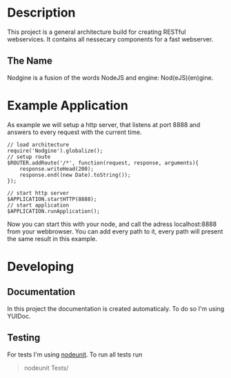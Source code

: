# Description
This project is a general architecture build for creating RESTful webservices. It contains all nessecary components for
a fast webserver.

## The Name
Nodgine is a fusion of the words NodeJS and engine: Nod(eJS)(en)gine.

# Example Application
As example we will setup a http server, that listens at port 8888 and answers to every request with the current time.

	// load architecture
	require('Nodgine').globalize();
	// setup route
	$ROUTER.addRoute('/*', function(request, response, arguments){
		response.writeHead(200);
		response.end((new Date).toString());
	});
	
	// start http server
	$APPLICATION.startHTTP(8888);
	// start application
	$APPLICATION.runApplication();

Now you can start this with your node, and call the adress localhost:8888 from your webbrowser. You can add every path
to it, every path will present the same result in this example.

# Developing

## Documentation
In this project the documentation is created automaticaly. To do so I'm using YUIDoc.

## Testing
For tests I'm using [nodeunit](https://github.com/caolan/nodeunit). To run all tests run
> nodeunit Tests/
